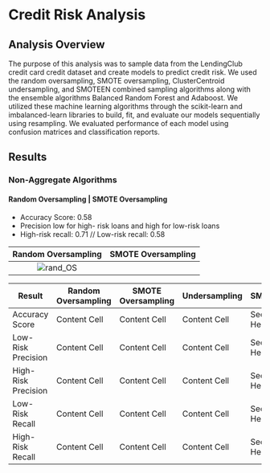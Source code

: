 # Credit Risk Analysis

## Analysis Overview

The purpose of this analysis was to sample data from the LendingClub credit card credit dataset and create models to predict credit risk. We used the random oversampling, SMOTE oversampling, ClusterCentroid undersampling, and SMOTEEN combined sampling algorithms along with the ensemble algorithms Balanced Random Forest and Adaboost. We utilized these machine learning algorithms through the scikit-learn and imbalanced-learn libraries to build, fit, and evaluate our models sequentially using resampling. We evaluated performance of each model using confusion matrices and classification reports. 

## Results

### Non-Aggregate Algorithms


#### Random Oversampling                           | SMOTE Oversampling

* Accuracy Score: 0.58
* Precision low for high- risk loans and high for low-risk loans
* High-risk recall: 0.71 // Low-risk recall: 0.58

Random Oversampling                                |   SMOTE Oversampling
:-------------------------------------------------:|:-----------------------------:
![rand_OS](https://user-images.githubusercontent.com/108199140/198361205-76f4419f-2f9e-43dc-af4a-01155825991c.PNG) |

| Result  | Random Oversampling | SMOTE Oversampling  | Undersampling | SMOTEEN |
| ------------- | ------------- | ------------- | ------------- | ------------- |
| Accuracy Score  | Content Cell  | Content Cell  | Content Cell  | Second Header |
| Low-Risk Precision  | Content Cell  | Content Cell  | Content Cell  | Second Header |
| High-Risk Precision  | Content Cell  | Content Cell  | Content Cell  | Second Header |
| Low-Risk Recall  | Content Cell  | Content Cell  | Content Cell  | Second Header |
| High-Risk Recall  | Content Cell  | Content Cell  | Content Cell  | Second Header |
















